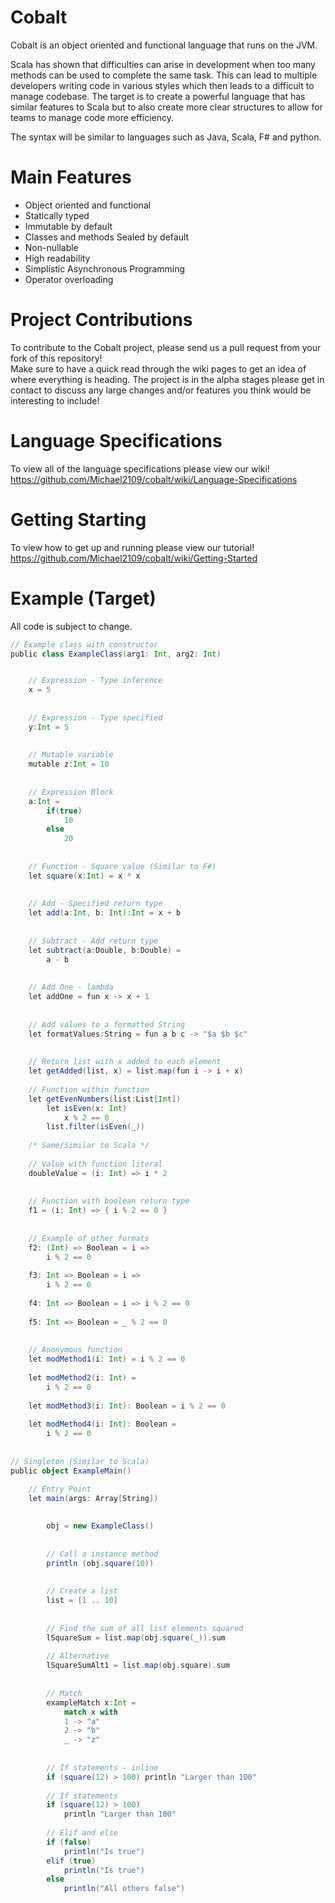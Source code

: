 # Cobalt

Cobalt is an object oriented and functional language that runs on the JVM.

Scala has shown that difficulties can arise in development when too many methods can be used to complete the same task. This can lead to multiple developers writing code in various styles which then leads to a difficult to manage codebase. The target is to create a powerful language that has similar features to Scala but to also create more clear structures to allow for teams to manage code more efficiency.

The syntax will be similar to languages such as Java, Scala, F# and python.  

# Main Features
* Object oriented and functional  
* Statically typed
* Immutable by default
* Classes and methods Sealed by default
* Non-nullable
* High readability    
* Simplistic Asynchronous Programming  
* Operator overloading

# Project Contributions
To contribute to the Cobalt project, please send us a pull request from your fork of this repository!  
Make sure to have a quick read through the wiki pages to get an idea of where everything is heading. The project is in the alpha stages please get in contact to discuss any large changes and/or features you think would be interesting to include!

# Language Specifications
To view all of the language specifications please view our wiki!  
https://github.com/Michael2109/cobalt/wiki/Language-Specifications

# Getting Starting
To view how to get up and running please view our tutorial!
https://github.com/Michael2109/cobalt/wiki/Getting-Started

# Example (Target)
All code is subject to change. 
```scala
// Example class with constructor
public class ExampleClass(arg1: Int, arg2: Int)


    // Expression - Type inference
    x = 5
    
    
    // Expression - Type specified
    y:Int = 5
    
    
    // Mutable variable
    mutable z:Int = 10
    
    
    // Expression Block
    a:Int = 
        if(true)
            10
        else
            20
           
           
    // Function - Square value (Similar to F#)
    let square(x:Int) = x * x
    
    
    // Add - Specified return type
    let add(a:Int, b: Int):Int = x + b
    
    
    // Subtract - Add return type
    let subtract(a:Double, b:Double) = 
        a - b
        
        
    // Add One - lambda
    let addOne = fun x -> x + 1
    
    
    // Add values to a formatted String
    let formatValues:String = fun a b c -> "$a $b $c"
    
    
    // Return list with x added to each element
    let getAdded(list, x) = list.map(fun i -> i + x)
    
    // Function within function
    let getEvenNumbers(list:List[Int])
        let isEven(x: Int)
            x % 2 == 0
        list.filter(isEven(_))
       
    /* Same/Similar to Scala */
    
    // Value with function literal
    doubleValue = (i: Int) => i * 2
    
    
    // Function with boolean return type
    f1 = (i: Int) => { i % 2 == 0 }
    
    
    // Example of other formats
    f2: (Int) => Boolean = i => 
        i % 2 == 0
        
    f3: Int => Boolean = i => 
        i % 2 == 0
        
    f4: Int => Boolean = i => i % 2 == 0
    
    f5: Int => Boolean = _ % 2 == 0
    
    
    // Anonymous function
    let modMethod1(i: Int) = i % 2 == 0
    
    let modMethod2(i: Int) = 
        i % 2 == 0
        
    let modMethod3(i: Int): Boolean = i % 2 == 0
    
    let modMethod4(i: Int): Boolean = 
        i % 2 == 0
    
    
// Singleton (Similar to Scala)
public object ExampleMain()

    // Entry Point
    let main(args: Array[String])
    
    
        obj = new ExampleClass()
  
        
        // Call a instance method
        println (obj.square(10))
        
        
        // Create a list
        list = [1 .. 10]
        
        
        // Find the sum of all list elements squared
        lSquareSum = list.map(obj.square(_)).sum
        
        // Alternative
        lSquareSumAlt1 = list.map(obj.square).sum
            
            
        // Match 
        exampleMatch x:Int = 
            match x with
            1 -> "a"
            2 -> "b"
            _ -> "z"
        
        
        // If statements - inline
        if (square(12) > 100) println "Larger than 100"
        
        // If statements
        if (square(12) > 100)
            println "Larger than 100"
            
        // Elif and else
        if (false)
            println("Is true")
        elif (true)
            println("Is true")
        else 
            println("All others false")
```
